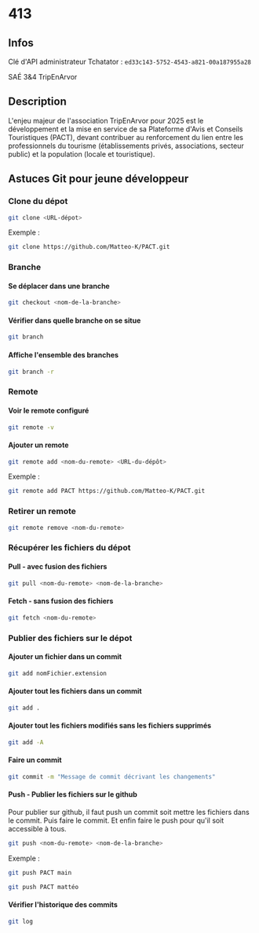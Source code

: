 # 413

## Infos

Clé d'API administrateur Tchatator : `ed33c143-5752-4543-a821-00a187955a28`

SAÉ 3&amp;4 TripEnArvor

## Description

L'enjeu majeur de l'association TripEnArvor pour 2025 est le développement et la mise en service de sa Plateforme d'Avis et Conseils Touristiques (PACT), devant contribuer au renforcement du lien entre les professionnels du tourisme (établissements privés, associations, secteur public) et la population (locale et touristique).

## Astuces Git pour jeune développeur

### Clone du dépot

```bash
git clone <URL-dépot>
```

Exemple :

```bash
git clone https://github.com/Matteo-K/PACT.git
```

### Branche

#### Se déplacer dans une branche

```bash
git checkout <nom-de-la-branche>
```

#### Vérifier dans quelle branche on se situe

```bash
git branch
```

#### Affiche l'ensemble des branches

```bash
git branch -r
```

### Remote

#### Voir le remote configuré

```bash
git remote -v
```

#### Ajouter un remote

```bash
git remote add <nom-du-remote> <URL-du-dépôt>
```

Exemple :

```bash
git remote add PACT https://github.com/Matteo-K/PACT.git
```

### Retirer un remote

```bash
git remote remove <nom-du-remote>
```

### Récupérer les fichiers du dépot

#### Pull - avec fusion des fichiers

```bash
git pull <nom-du-remote> <nom-de-la-branche>
```

#### Fetch - sans fusion des fichiers

```bash
git fetch <nom-du-remote>
```

### Publier des fichiers sur le dépot

#### Ajouter un fichier dans un commit

```bash
git add nomFichier.extension
```

#### Ajouter tout les fichiers dans un commit

```bash
git add .
```

#### Ajouter tout les fichiers modifiés sans les fichiers supprimés

```bash
git add -A
```

#### Faire un commit

```bash
git commit -m "Message de commit décrivant les changements"
```

#### Push - Publier les fichiers sur le github

Pour publier sur github, il faut push un commit soit mettre les fichiers dans le commit. Puis faire le commit. Et enfin faire le push pour qu'il soit accessible à tous.

```bash
git push <nom-du-remote> <nom-de-la-branche>
```

Exemple :

```bash
git push PACT main
```

```bash
git push PACT mattéo
```

#### Vérifier l'historique des commits

```bash
git log
```
